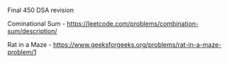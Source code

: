 Final 450 DSA revision

Cominational Sum - https://leetcode.com/problems/combination-sum/description/

Rat in a Maze - https://www.geeksforgeeks.org/problems/rat-in-a-maze-problem/1
